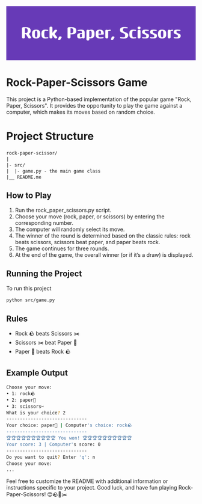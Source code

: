 <img src="./images/Rock,_Paper,_Scissors.png" alt="banner">

# Rock-Paper-Scissors Game

This project is a Python-based implementation of the popular game "Rock, Paper, Scissors". It provides the opportunity to play the game against a computer, which makes its moves based on random choice.

# Project Structure

```
rock-paper-scissor/
|
|- src/
|  |- game.py - the main game class
|__ README.me
```

## How to Play

1. Run the rock_paper_scissors.py script.
2. Choose your move (rock, paper, or scissors) by entering the corresponding number.
3. The computer will randomly select its move.
4. The winner of the round is determined based on the classic rules: rock beats scissors, scissors beat paper, and paper
   beats rock.
5. The game continues for three rounds.
6. At the end of the game, the overall winner (or if it’s a draw) is displayed.

## Running the Project
To run this project
```bash
python src/game.py
```

## Rules

* Rock 🪨 beats Scissors ✂️
* Scissors ✂️ beat Paper 📖
* Paper 📖 beats Rock 🪨

## Example Output

```bash
Choose your move:
• 1: rock🪨
• 2: paper📖
• 3: scissors✂️
What is your choice? 2
------------------------------
Your choice: paper📖 | Computer's choice: rock🪨
------------------------------
🏆🏆🏆🏆🏆🏆🏆🏆🏆🏆 You won! 🏆🏆🏆🏆🏆🏆🏆🏆🏆🏆
Your score: 3 | Computer's score: 0
------------------------------
Do you want to quit? Enter 'q': n
Choose your move:
...
```

Feel free to customize the README with additional information or instructions specific to your project. Good luck, and
have fun playing Rock-Paper-Scissors! 😊🪨📖✂️